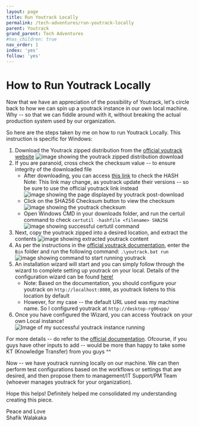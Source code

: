 ```yaml
---
layout: page
title: Run Youtrack Locally
permalink: /tech-adventures/run-youtrack-locally
parent: Youtrack
grand_parent: Tech Adventures
#has_children: true 
nav_order: 1
index: 'yes'
follow: 'yes'
---
```



# How to Run Youtrack Locally

Now that we have an appreciation of the possibility of Youtrack, let's circle back to how we can spin up a youtrack instance in our own local machine.
Why -- so that we can fiddle around with it, without breaking the actual production system used by our organization.

So here are the steps taken by me on how to run Youtrack Locally. This instruction is specific for Windows:
1. Download the Youtrack zipped distribution from the [official youtrack website](https://www.jetbrains.com/youtrack/download/get_youtrack.html#section=server)
![image showing the youtrack zipped distribution download](../../parent-page-tech-adventures/child-page-2-youtrack/grandchild-page-1-run-youtrack-locally/image-showing-youtrack-zip-distribution-download.png)
2. If you are paranoid, cross check the checksum value -- to ensure integrity of the downloaded file
    - After downloading, you can access [this link](https://download.jetbrains.com/charisma/youtrack-2023.3.24329.zip.sha256?_gl=1*1yz46d1*_ga*NjQ2MDk4ODEyLjE2OTQ5MDk5Nzg.*_ga_9J976DJZ68*MTcwODE0NjIwNS4xOC4xLjE3MDgxNDYzMDEuNTkuMC4w&_ga=2.25917373.1013223072.1708072202-646098812.1694909978&_gac=1.222588521.1708131542.CjwKCAiArLyuBhA7EiwA-qo80BkeP7drpmHVI5p7QdKTYs1khgVVhZ3guD6GQl6E3cD-fsDBEFd9GhoCt-EQAvD_BwE) to check the HASH <br>
    Note: This link may change, as youtrack update their versions -- so be sure to use the official youtrack link instead
    ![image showing the page displayed by youtrack post-download](../../parent-page-tech-adventures/child-page-2-youtrack/grandchild-page-1-run-youtrack-locally/image-youtrack-post-download-page.png) 
    - Click on the SHA256 Checksum button to view the checksum
    ![image showing the youtrack checksum](../../parent-page-tech-adventures/child-page-2-youtrack/grandchild-page-1-run-youtrack-locally/image-of-youtrack-checksum.png)
    - Open Windows CMD in your downloads folder, and run the certuil command to check `certutil -hashfile <filename> SHA256`
    ![image showing successful certutil command](../../parent-page-tech-adventures/child-page-2-youtrack/grandchild-page-1-run-youtrack-locally/image-showing-the-successful-certutil-command.png)
3. Next, copy the youtrack zipped into a desired location, and extract the contents
![image showing extracted youtrack content](../../parent-page-tech-adventures/child-page-2-youtrack/grandchild-page-1-run-youtrack-locally/image-showing-extracted-youtrack-content.png)
4. As per the instructions in the [official youtrack documentation](https://www.jetbrains.com/help/youtrack/server/install-youtrack-zip-installation.html#be4e955f_47), enter the `Bin` folder and run the following command: `.\youtrack.bat run`
![image showing command to start running youtrack](../../parent-page-tech-adventures/child-page-2-youtrack/grandchild-page-1-run-youtrack-locally/image-showing-running-the-command-to-start-youtrack.png)
5. An installation wizard will start and you can simply follow through the wizard to complete setting up youtrack on your local. Details of the configuration wizard can be found [here!](https://www.jetbrains.com/help/youtrack/server/install-youtrack-zip-installation.html#installation-procedure)
    - Note: Based on the documentation, you should configure your youtrack on `http://localhost:8080`, as youtrack listens to this location by default
    - However, for my case -- the default URL used was my machine name. So I configured youtrack at `http://desktop-rg06vpp/`
6. Once you have configured the Wizard, you can access Youtrack on your own Local instance! <br>
![Image of my successful youtrack instance running](../../parent-page-tech-adventures/child-page-2-youtrack/grandchild-page-1-run-youtrack-locally/image-of-success-youtrack-instance-running.png)

For more details -- do refer to the [official documentation](https://www.jetbrains.com/help/youtrack/server/install-youtrack-zip-installation.html).
Ofcourse, if you guys have other inputs to add -- would be more than happy to take some KT (Knowledge Transfer) from you guys ^^

Now -- we have youtrack running locally on our machine. We can then perform test configurations based on the workflows or settings that are desired, and then propose them to management/IT Support/PM Team (whoever manages youtrack for your organization).

Hope this helps! Definitely helped me consolidated my understanding creating this piece.

Peace and Love <br>
Shafik Walakaka